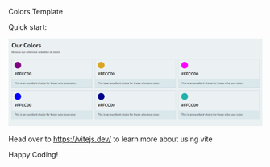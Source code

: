 Colors Template

Quick start:

![Alt text](<Screenshot 2023-12-09 210825.png>)

Head over to https://vitejs.dev/ to learn more about using vite



Happy Coding!
